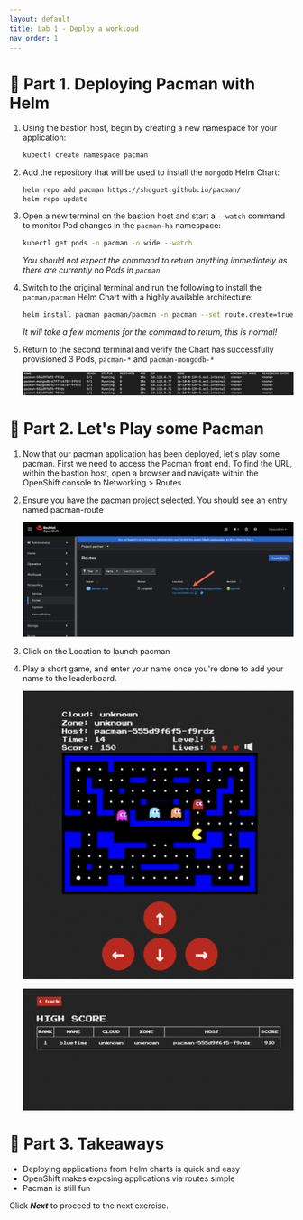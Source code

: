 ```yaml
---
layout: default
title: Lab 1 - Deploy a workload
nav_order: 1
---
```

📖 Part 1. Deploying Pacman with Helm
======================================

1. Using the bastion host, begin by creating a new namespace for your application:

    ```bash
    kubectl create namespace pacman
    ```

2. Add the repository that will be used to install the `mongodb` Helm Chart:

    ```
    helm repo add pacman https://shuguet.github.io/pacman/
    helm repo update
    ```

3. Open a new terminal on the bastion host and start a `--watch` command to monitor Pod changes in the `pacman-ha` namespace:

    ```bash
    kubectl get pods -n pacman -o wide --watch
    ```

    *You should not expect the command to return anything immediately as there are currently no Pods in `pacman`*.

4. Switch to the original terminal and run the following to install the `pacman/pacman` Helm Chart with a highly available architecture:

    ```bash
    helm install pacman pacman/pacman -n pacman --set route.create=true
    ```

    *It will take a few moments for the command to return, this is normal!*

5. Return to the second terminal and verify the Chart has successfully provisioned 3 Pods, `pacman-*` and `pacman-mongodb-*`

    ![pacman pods](./assets/images/pacman_pods.png)


📖 Part 2. Let's Play some Pacman
======================================

1. Now that our pacman application has been deployed, let's play some pacman. First we need to access the Pacman front end.  To find the URL, within the bastion host, open a browser and navigate within the OpenShift console to Networking > Routes

2. Ensure you have the pacman project selected.  You should see an entry named pacman-route

    ![pacman route](./assets/images/pacman_route.png)

3. Click on the Location to launch pacman

4. Play a short game, and enter your name once you're done to add your name to the leaderboard.

    ![pacman game](./assets/images/pacman_game.png)

    ![pacman leaderboard](./assets/images/pacman_leaderboard.png)

🏁 Part 3. Takeaways
====================
- Deploying applications from helm charts is quick and easy
- OpenShift makes exposing applications via routes simple
- Pacman is still fun

Click ***Next*** to proceed to the next exercise.